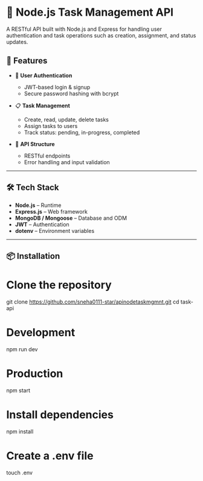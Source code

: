# 📡 Node.js Task Management API

A RESTful API built with Node.js and Express for handling user authentication and task operations such as creation, assignment, and status updates.

## 🚀 Features

- 🔐 **User Authentication**
  - JWT-based login & signup
  - Secure password hashing with bcrypt

- 📋 **Task Management**
  - Create, read, update, delete tasks
  - Assign tasks to users
  - Track status: pending, in-progress, completed

- 📄 **API Structure**
  - RESTful endpoints
  - Error handling and input validation

---

## 🛠️ Tech Stack

- **Node.js** – Runtime
- **Express.js** – Web framework
- **MongoDB / Mongoose** – Database and ODM
- **JWT** – Authentication
- **dotenv** – Environment variables

---

## 📦 Installation


# Clone the repository
git clone https://github.com/sneha0111-star/apinodetaskmgmnt.git
cd task-api

# Development
npm run dev

# Production
npm start


# Install dependencies
npm install

# Create a .env file
touch .env
